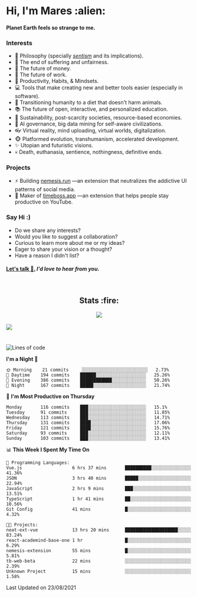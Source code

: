 <h1>Hi, I'm Mares :alien:</h1>

#### Planet Earth feels so strange to me.

### **Interests**

- 🌊 Philosophy (specially [_sentism_][sentismmedium] and its implications).
- 🎯 The end of suffering and unfairness.
- 💸 The future of money.
- 💼 The future of work.
- 🧠 Productivity, Habits, & Mindsets.
- 💻 Tools that make creating new and better tools easier (especially in software).
- 🥗 Transitioning humanity to a diet that doesn't harm animals.
- 📚 The future of open, interactive, and personalized education.
- 🌱 Sustainability, post-scarcity societies, resource-based economies.
- 🤖 AI governance, big data mining for self-aware civilizations.
- 👓 Virtual reality, mind uploading, virtual worlds, digitalization.
- 🐵 Platformed evolution, transhumanism, accelerated development.
- ✨ Utopian and futuristic visions.
- 💀 Death, euthanasia, sentience, nothingness, definitive ends.


### **Projects**

- ⚡ Building [nemesis.run](https://nemesis.run) —an extension that neutralizes the addictive UI patterns of social media.
- 💎 Maker of [timeboss.app](https://timeboss.app) —an extension that helps people stay productive on YouTube.


### **Say Hi :)**

- Do we share any interests?
- Would you like to suggest a collaboration?
- Curious to learn more about me or my ideas?
- Eager to share your vision or a thought?
- Have a reason I didn't list?

#### [Let's talk :wave:.](mailto:mareszhar@gmail.com) _I'd love to hear from you_.

[sentismmedium]: https://medium.com/@mareszhar/born-a-prisoner-a-reflection-about-life-its-struggles-and-a-plan-to-escape-d8566ce9b026

<br>

<h2 align="center">Stats :fire:</h2>

<div align="center">
  <img src="https://github-readme-streak-stats.herokuapp.com?user=mareszhar&theme=black-ice&hide_border=true&stroke=FFFFFF15&ring=DF8FFE&fire=DF8FFE&currStreakLabel=DF8FFE&background=1A232A&currStreakNum=86FFAB">
</div>

<!-- Add or remove this: &dates=B1AAB3FF at the end of the streak stats URL if they get bugged and aren't updating -->

<br>

<img src="https://activity-graph.herokuapp.com/graph?username=mareszhar&theme=nord&bg_color=00000000&color=979797&line=DF8FFE&point=00000000&area=true&hide_border=true">

<br>

<h1></h1>

<!--START_SECTION:waka-->
![Lines of code](https://img.shields.io/badge/From%20Hello%20World%20I%27ve%20Written-118813%20lines%20of%20code-blue)

**I'm a Night 🦉** 

```text
🌞 Morning    21 commits     ░░░░░░░░░░░░░░░░░░░░░░░░░   2.73% 
🌆 Daytime    194 commits    ██████░░░░░░░░░░░░░░░░░░░   25.26% 
🌃 Evening    386 commits    ████████████░░░░░░░░░░░░░   50.26% 
🌙 Night      167 commits    █████░░░░░░░░░░░░░░░░░░░░   21.74%

```
📅 **I'm Most Productive on Thursday** 

```text
Monday       116 commits    ███░░░░░░░░░░░░░░░░░░░░░░   15.1% 
Tuesday      91 commits     ███░░░░░░░░░░░░░░░░░░░░░░   11.85% 
Wednesday    113 commits    ███░░░░░░░░░░░░░░░░░░░░░░   14.71% 
Thursday     131 commits    ████░░░░░░░░░░░░░░░░░░░░░   17.06% 
Friday       121 commits    ████░░░░░░░░░░░░░░░░░░░░░   15.76% 
Saturday     93 commits     ███░░░░░░░░░░░░░░░░░░░░░░   12.11% 
Sunday       103 commits    ███░░░░░░░░░░░░░░░░░░░░░░   13.41%

```


📊 **This Week I Spent My Time On** 

```text
💬 Programming Languages: 
Vue.js                   6 hrs 37 mins       ██████████░░░░░░░░░░░░░░░   41.36% 
JSON                     3 hrs 40 mins       █████░░░░░░░░░░░░░░░░░░░░   22.94% 
JavaScript               2 hrs 9 mins        ███░░░░░░░░░░░░░░░░░░░░░░   13.51% 
TypeScript               1 hr 41 mins        ██░░░░░░░░░░░░░░░░░░░░░░░   10.56% 
Git Config               41 mins             █░░░░░░░░░░░░░░░░░░░░░░░░   4.32%

🐱‍💻 Projects: 
neat-ext-vue             13 hrs 20 mins      ████████████████████░░░░░   83.24% 
react-academind-base-one 1 hr                █░░░░░░░░░░░░░░░░░░░░░░░░   6.29% 
nemesis-extension        55 mins             █░░░░░░░░░░░░░░░░░░░░░░░░   5.81% 
tb-web-beta              22 mins             ░░░░░░░░░░░░░░░░░░░░░░░░░   2.39% 
Unknown Project          15 mins             ░░░░░░░░░░░░░░░░░░░░░░░░░   1.58%

```


 Last Updated on 23/08/2021
<!--END_SECTION:waka-->

